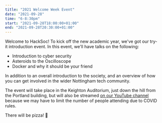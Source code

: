 ```yaml
---
title: "2021 Welcome Week Event"
date: "2021-09-28"
time: "6-8:30pm"
start: "2021-09-28T18:00:00+01:00"
end: "2021-09-28T20:30:00+01:00"
---
```


Welcome to HackSoc! To kick off the new academic year, we've got our try-it introduction event. In this event, we'll have talks on the following:

+ Introduction to cyber security
+ Asteroids to the Oscilloscope
+ Docker and why it should be your friend

In addition to an overall introduction to the society, and an overview of how you can get involved in the wider Nottingham tech community.

The event will take place in the Keighton Auditorium, just down the hill from the Portland building, but will also be streamed [on our YouTube channel](https://www.youtube.com/channel/UC3cq7pgEjandUq9UHpEHaKw) because we may have to limit the number of people attending due to COVID rules.

There will be pizza! 🍕
